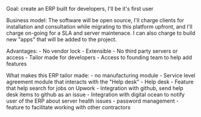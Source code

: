 Goal: create an ERP built for developers, I'll be it's first user

Business model: The software will be open source, I'll charge clients for installation and consultation while migrating to this platform upfront, and I'll charge on-going for a SLA and server maintenace. I can also charge to build new "apps" that will be added to the project.

Advantages:
    - No vendor lock
    - Extensible
    - No third party servers or access
    - Tailor made for developers
    - Access to founding team to help add features

What makes this ERP tailor made:
    - no manufacturing module
    - Service level agreement module that interacts with the "Help desk"
    - Help desk
    - Feature that help search for jobs on Upwork
    - Integration with github, send help desk items to github as an issue
    - Integration with digital ocean to notify user of the ERP about server health issues
    - password management
    - feature to facilitate working with other contractors
